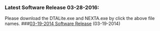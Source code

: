 ### Latest Software Release 03-28-2016: 

Please download the DTALite.exe and NEXTA.exe by click the above file names.
###[03-19-2014 Software Release](https://dl.dropboxusercontent.com/u/9941774/Software_release_03_19_2014.zip) (03-19-2014)

